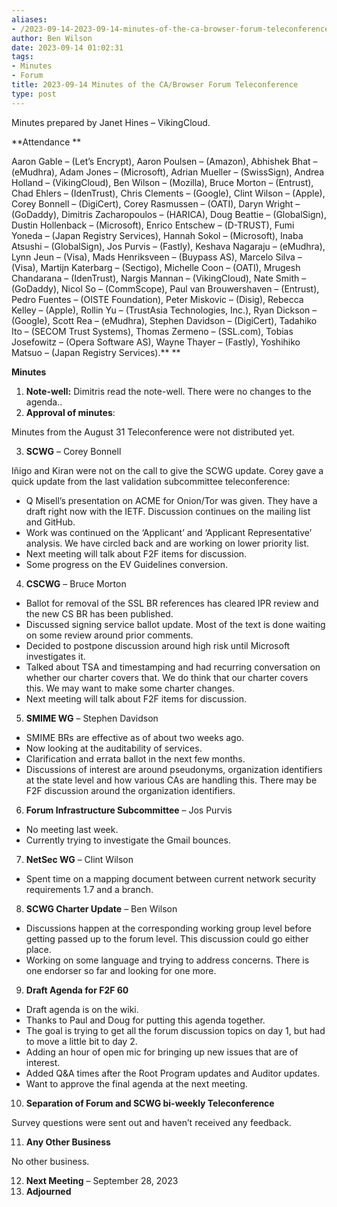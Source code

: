 ```yaml
---
aliases:
- /2023-09-14-2023-09-14-minutes-of-the-ca-browser-forum-teleconference/
author: Ben Wilson
date: 2023-09-14 01:02:31
tags:
- Minutes
- Forum
title: 2023-09-14 Minutes of the CA/Browser Forum Teleconference
type: post
---
```


Minutes prepared by Janet Hines – VikingCloud.

**Attendance
**

Aaron Gable – (Let’s Encrypt), Aaron Poulsen – (Amazon), Abhishek Bhat – (eMudhra), Adam Jones – (Microsoft), Adrian Mueller – (SwissSign), Andrea Holland – (VikingCloud), Ben Wilson – (Mozilla), Bruce Morton – (Entrust), Chad Ehlers – (IdenTrust), Chris Clements – (Google), Clint Wilson – (Apple), Corey Bonnell – (DigiCert), Corey Rasmussen – (OATI), Daryn Wright – (GoDaddy), Dimitris Zacharopoulos – (HARICA), Doug Beattie – (GlobalSign), Dustin Hollenback – (Microsoft), Enrico Entschew – (D-TRUST), Fumi Yoneda – (Japan Registry Services), Hannah Sokol – (Microsoft), Inaba Atsushi – (GlobalSign), Jos Purvis – (Fastly), Keshava Nagaraju – (eMudhra), Lynn Jeun – (Visa), Mads Henriksveen – (Buypass AS), Marcelo Silva – (Visa), Martijn Katerbarg – (Sectigo), Michelle Coon – (OATI), Mrugesh Chandarana – (IdenTrust), Nargis Mannan – (VikingCloud), Nate Smith – (GoDaddy), Nicol So – (CommScope), Paul van Brouwershaven – (Entrust), Pedro Fuentes – (OISTE Foundation), Peter Miskovic – (Disig), Rebecca Kelley – (Apple), Rollin Yu – (TrustAsia Technologies, Inc.), Ryan Dickson – (Google), Scott Rea – (eMudhra), Stephen Davidson – (DigiCert), Tadahiko Ito – (SECOM Trust Systems), Thomas Zermeno – (SSL.com), Tobias Josefowitz – (Opera Software AS), Wayne Thayer – (Fastly), Yoshihiko Matsuo – (Japan Registry Services).**
**

**Minutes**

1. **Note-well:** Dimitris read the note-well. There were no changes to the agenda..
1. **Approval of minutes**:

Minutes from the August 31 Teleconference were not distributed yet.

3. **SCWG** – Corey Bonnell

Iñigo and Kiran were not on the call to give the SCWG update. Corey gave a quick update from the last validation subcommittee teleconference:

- Q Misell’s presentation on ACME for Onion/Tor was given. They have a draft right now with the IETF. Discussion continues on the mailing list and GitHub.
- Work was continued on the ‘Applicant’ and ‘Applicant Representative’ analysis. We have circled back and are working on lower priority list.
- Next meeting will talk about F2F items for discussion.
- Some progress on the EV Guidelines conversion.

4. **CSCWG** – Bruce Morton

- Ballot for removal of the SSL BR references has cleared IPR review and the new CS BR has been published.
- Discussed signing service ballot update. Most of the text is done waiting on some review around prior comments.
- Decided to postpone discussion around high risk until Microsoft investigates it.
- Talked about TSA and timestamping and had recurring conversation on whether our charter covers that. We do think that our charter covers this. We may want to make some charter changes.
- Next meeting will talk about F2F items for discussion.

5. **SMIME WG** – Stephen Davidson

- SMIME BRs are effective as of about two weeks ago.
- Now looking at the auditability of services.
- Clarification and errata ballot in the next few months.
- Discussions of interest are around pseudonyms, organization identifiers at the state level and how various CAs are handling this. There may be F2F discussion around the organization identifiers.

6. **Forum Infrastructure Subcommittee** – Jos Purvis

- No meeting last week.
- Currently trying to investigate the Gmail bounces.

7. **NetSec WG** – Clint Wilson

- Spent time on a mapping document between current network security requirements 1.7 and a branch.

8. **SCWG Charter Update** – Ben Wilson

- Discussions happen at the corresponding working group level before getting passed up to the forum level. This discussion could go either place.
- Working on some language and trying to address concerns. There is one endorser so far and looking for one more.

9. **Draft Agenda for F2F 60**

- Draft agenda is on the wiki.
- Thanks to Paul and Doug for putting this agenda together.
- The goal is trying to get all the forum discussion topics on day 1, but had to move a little bit to day 2.
- Adding an hour of open mic for bringing up new issues that are of interest.
- Added Q&A times after the Root Program updates and Auditor updates.
- Want to approve the final agenda at the next meeting.

10. **Separation of Forum and SCWG bi-weekly Teleconference**

Survey questions were sent out and haven’t received any feedback.

11. **Any Other Business**

No other business.

12. **Next Meeting** – September 28, 2023
01. **Adjourned**